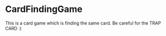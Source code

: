 # CardFindingGame
This is a card game which is finding the same card.  Be careful for the TRAP CARD :)
